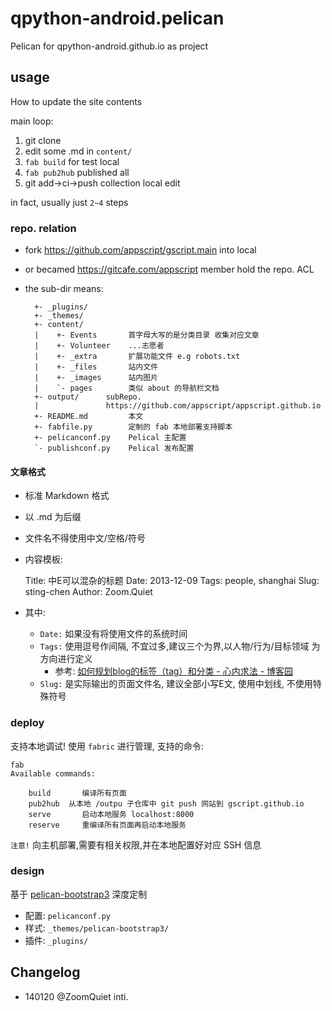 # qpython-android.pelican

Pelican for qpython-android.github.io as project


## usage
How to update the site contents

main loop:

1. git clone
1. edit some .md in `content/`
1. `fab build` for test local
1. `fab pub2hub` published all
1. git add->ci->push collection local edit 


in fact, usually just `2~4` steps

### repo. relation

- fork https://github.com/appscript/gscript.main into local
- or becamed https://gitcafe.com/appscript member hold the repo. ACL
- the sub-dir means:

        +- _plugins/
        +- _themes/
        +- content/
        |    +- Events       首字母大写的是分类目录 收集对应文章
        |    +- Volunteer    ...志愿者
        |    +- _extra       扩展功能文件 e.g robots.txt
        |    +- _files       站内文件
        |    +- _images      站内图片
        |    `- pages        类似 about 的导航栏文档
        +- output/      subRepo. 
        |               https://github.com/appscript/appscript.github.io
        +- README.md         本文
        +- fabfile.py        定制的 fab 本地部署支持脚本
        +- pelicanconf.py    Pelical 主配置
        `- publishconf.py    Pelical 发布配置


#### 文章格式

- 标准 Markdown 格式
- 以 .md 为后缀
- 文件名不得使用中文/空格/符号
- 内容模板:

    Title: 中E可以混杂的标题
    Date: 2013-12-09
    Tags: people, shanghai
    Slug: sting-chen
    Author: Zoom.Quiet

- 其中:
    - `Date:` 如果没有将使用文件的系统时间
    - `Tags:` 使用逗号作间隔, 不宜过多,建议三个为界,以人物/行为/目标领域 为方向进行定义
        - 参考: [如何规划blog的标签（tag）和分类 - 心内求法 - 博客园](http://www.cnblogs.com/holbrook/archive/2012/11/05/2755268.html)
    - `Slug:` 是实际输出的页面文件名, 建议全部小写E文, 使用中划线, 不使用特殊符号


### deploy

支持本地调试! 使用 `fabric` 进行管理, 支持的命令:

    fab 
    Available commands:

        build       编译所有页面
        pub2hub  从本地 /outpu 子仓库中 git push 网站到 gscript.github.io
        serve       启动本地服务 localhost:8000
        reserve     重编译所有页面再启动本地服务


`注意!` 向主机部署,需要有相关权限,并在本地配置好对应 SSH 信息


### design

基于 [pelican-bootstrap3](https://github.com/getpelican/pelican-themes/tree/master/pelican-bootstrap3) 深度定制

- 配置: `pelicanconf.py`
- 样式: `_themes/pelican-bootstrap3/`
- 插件: `_plugins/`


## Changelog

- 140120 @ZoomQuiet inti.
